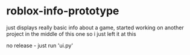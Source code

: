 # roblox-info-prototype
just displays really basic info about a game, started working on another project in the middle of this one so i just left it at this


no release - just run 'ui.py'
